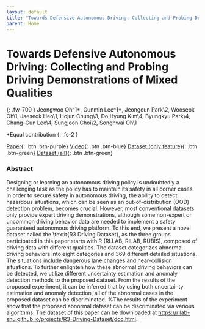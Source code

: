 ```yaml
---
layout: default
title: "Towards Defensive Autonomous Driving: Collecting and Probing Driving Demonstrations of Mixed Qualities"
parent: Home
---
```

# Towards Defensive Autonomous Driving: Collecting and Probing Driving Demonstrations of Mixed Qualities
{: .fw-700 }
Jeongwoo Oh^1\*, Gunmin Lee^1\*, Jeongeun Park\2, Wooseok Oh\1, Jaeseok Heo\1, Hojun Chung\3, Do Hyung Kim\4, Byungkyu Park\4, Chang-Gun Lee\4, Sungjoon Choi\2, Songhwai Oh\1

*Equal contribution
{: .fs-2 }



[Paper](http://rllab.snu.ac.kr){: .btn  .btn-purple}
[Video](https://www.youtube.com/watch?v=Uksb_kR80Hk){: .btn .btn-blue}
[Dataset (only feature)](https://github.com/rllab-snu/Visual-Graph-Memory){: .btn .btn-green}
[Dataset (all)](https://github.com/rllab-snu/Visual-Graph-Memory){: .btn .btn-green}

### Abstract
Designing or learning an autonomous driving policy is undoubtedly a challenging task as the policy has to maintain its safety in all corner cases. In order to secure safety in autonomous driving, the ability to detect hazardous situations, which can be seen as an out-of-distribution (OOD) detection problem, becomes crucial. However, most conventional datasets only provide expert driving demonstrations, although some non-expert or uncommon driving behavior data are needed to implement a safety guaranteed autonomous driving platform. To this end, we present a novel dataset called the \textit{R3 Driving Dataset}, as the three groups participated in this paper starts with R (RLLAB, RILAB, RUBIS),  composed of driving data with different qualities. The dataset categorizes abnormal driving behaviors into eight categories and 369 different detailed situations. The situations include dangerous lane changes and near-collision situations. To further enlighten how these abnormal driving behaviors can be detected, we utilize different uncertainty estimation and anomaly detection methods to the proposed dataset. From the results of the proposed experiment, it can be inferred that by using both uncertainty estimation and anomaly detection, all of the abnormal cases in the proposed dataset can be discriminated. %The results of the experiment show that the proposed abnormal dataset can be discriminated via various algorithms. The dataset of this paper can be downloaded at https://rllab-snu.github.io/projects/R3-Driving-Dataset/doc.html.
